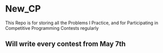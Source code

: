 # New_CP

This Repo is for storing all the Problems I Practice, and for Participating in Competitive Programming Contests regularly

## Will write every contest from May 7th
